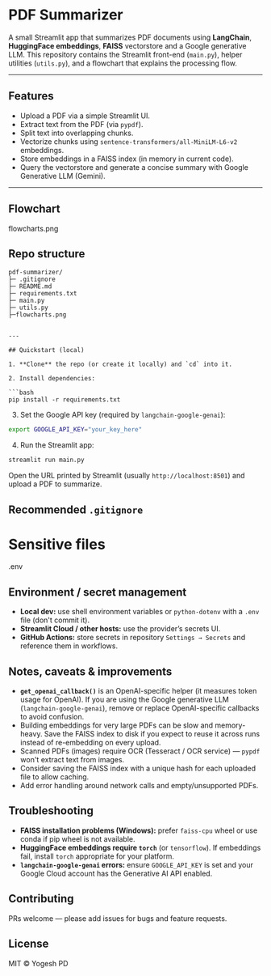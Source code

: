 # PDF Summarizer

A small Streamlit app that summarizes PDF documents using **LangChain**, **HuggingFace embeddings**, **FAISS** vectorstore and a Google generative LLM. This repository contains the Streamlit front-end (`main.py`), helper utilities (`utils.py`), and a flowchart that explains the processing flow.

---

## Features

* Upload a PDF via a simple Streamlit UI.
* Extract text from the PDF (via `pypdf`).
* Split text into overlapping chunks.
* Vectorize chunks using `sentence-transformers/all-MiniLM-L6-v2` embeddings.
* Store embeddings in a FAISS index (in memory in current code).
* Query the vectorstore and generate a concise summary with Google Generative LLM (Gemini).

---

## Flowchart
flowcharts.png

## Repo structure

```
pdf-summarizer/
├─ .gitignore
├─ README.md
├─ requirements.txt
├─ main.py            
├─ utils.py          
├─flowcharts.png


---

## Quickstart (local)

1. **Clone** the repo (or create it locally) and `cd` into it.

2. Install dependencies:

```bash
pip install -r requirements.txt
```

3. Set the Google API key (required by `langchain-google-genai`):

```bash
export GOOGLE_API_KEY="your_key_here"
```
4. Run the Streamlit app:

```bash
streamlit run main.py
```

Open the URL printed by Streamlit (usually `http://localhost:8501`) and upload a PDF to summarize.


## Recommended `.gitignore`

# Sensitive files
.env

## Environment / secret management

* **Local dev:** use shell environment variables or `python-dotenv` with a `.env` file (don't commit it).
* **Streamlit Cloud / other hosts:** use the provider’s secrets UI.
* **GitHub Actions:** store secrets in repository `Settings → Secrets` and reference them in workflows.

## Notes, caveats & improvements

* **`get_openai_callback()`** is an OpenAI-specific helper (it measures token usage for OpenAI). If you are using the Google generative LLM (`langchain-google-genai`), remove or replace OpenAI-specific callbacks to avoid confusion.
* Building embeddings for very large PDFs can be slow and memory-heavy. Save the FAISS index to disk if you expect to reuse it across runs instead of re-embedding on every upload.
* Scanned PDFs (images) require OCR (Tesseract / OCR service) — `pypdf` won't extract text from images.
* Consider saving the FAISS index with a unique hash for each uploaded file to allow caching.
* Add error handling around network calls and empty/unsupported PDFs.

## Troubleshooting

* **FAISS installation problems (Windows):** prefer `faiss-cpu` wheel or use conda if pip wheel is not available.
* **HuggingFace embeddings require `torch`** (or `tensorflow`). If embeddings fail, install `torch` appropriate for your platform.
* **`langchain-google-genai` errors:** ensure `GOOGLE_API_KEY` is set and your Google Cloud account has the Generative AI API enabled.

## Contributing

PRs welcome — please add issues for bugs and feature requests.

## License

MIT © Yogesh PD
